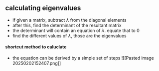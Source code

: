 ## calculating eigenvalues
- if given a matrix, subtract $\lambda$ from the diagonal elements
- after this, find the determinant of the resultant matrix
- the determinant will contain an equation of $\lambda$. equate that to 0
- find the different values of $\lambda$, those are the eigenvalues

#### shortcut method to caluclate
- the equation can be derived by a simple set of steps
![[Pasted image 20250202152407.png]]